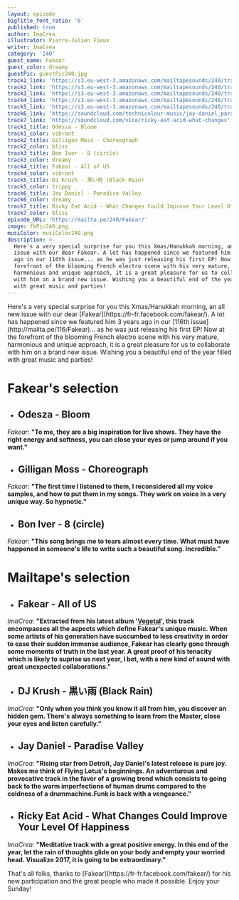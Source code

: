 ```yaml
---
layout: episode
bigTitle_font_ratio: '6'
published: true
author: ImaCrea
illustrator: Pierre-Julien Fieux
writer: ImaCrea
category: '240'
guest_name: Fakear
guest_color: dreamy
guestPic: guestPic240.jpg
track1_link: 'https://s3.eu-west-3.amazonaws.com/mailtapesounds/240/track1.mp3'
track2_link: 'https://s3.eu-west-3.amazonaws.com/mailtapesounds/240/track2.mp3'
track3_link: 'https://s3.eu-west-3.amazonaws.com/mailtapesounds/240/track3.mp3'
track4_link: 'https://s3.eu-west-3.amazonaws.com/mailtapesounds/240/track4.mp3'
track5_link: 'https://s3.eu-west-3.amazonaws.com/mailtapesounds/240/track5.mp3'
track6_link: 'https://soundcloud.com/technicolour-music/jay-daniel_paradise-valley'
track7_link: 'https://soundcloud.com/vice/ricky-eat-acid-what-changes'
track1_title: Odesza - Bloom
track1_color: vibrant
track2_title: Gilligan Moss - Choreograph
track2_color: bliss
track3_title: Bon Iver - 8 (circle)
track3_color: dreamy
track4_title: Fakear - All of US
track4_color: vibrant
track5_title: DJ Krush - 黒い雨 (Black Rain)
track5_color: trippy
track6_title: Jay Daniel - Paradise Valley
track6_color: dreamy
track7_title: Ricky Eat Acid - What Changes Could Improve Your Level Of Happiness
track7_color: bliss
episode_URL: 'https://mailta.pe/240/Fakear/'
image: fbPic240.png
musiColor: musiColor240.png
description: >-
  Here's a very special surprise for you this Xmas/Hanukkah morning, an all new
  issue with our dear Fakear. A lot has happened since we featured him 3 years
  ago in our 116th issue... as he was just releasing his first EP! Now at the
  forefront of the blooming French electro scene with his very mature,
  harmonious and unique approach, it is a great pleasure for us to collaborate
  with him on a brand new issue. Wishing you a beautiful end of the year filled
  with great music and parties!
---
```

<p id="introduction">Here's a very special surprise for you this Xmas/Hanukkah morning, an all new issue with our dear [Fakear](https://fr-fr.facebook.com/fakear/). A lot has happened since we featured him 3 years ago in our [116th issue](http://mailta.pe/116/Fakear)... as he was just releasing his first EP! Now at the forefront of the blooming French electro scene with his very mature, harmonious and unique approach, it is a great pleasure for us to collaborate with him on a brand new issue. Wishing you a beautiful end of the year filled with great music and parties!</p>

# Fakear's selection

+ ## Odesza - Bloom
_Fakear_: **"**To me, they are a big inspiration for live shows. They have the right energy and softness, you can close your eyes or jump around if you want.**"**

+ ## Gilligan Moss - Choreograph
_Fakear_: **"**The first time I listened to them, I reconsidered all my voice samples, and how to put them in my songs. They work on voice in a very unique way. So hypnotic.**"**

+ ## Bon Iver - 8 (circle)
_Fakear_: **"**This song brings me to tears almost every time. What must have happened in someone's life to write such a beautiful song. Incredible.**"**

# Mailtape's selection

+ ## Fakear - All of US
_ImaCrea_: **"**Extracted from his latest album '[Vegetal](https://fakear.bandcamp.com/album/vegetal-offshoots)', this track encompasses all the aspects which define Fakear's unique music. When some artists of his generation have succumbed to less creativity in order to ease their sudden immense audience, Fakear has clearly gone through some moments of truth in the last year. A great proof of his tenacity which is likely to suprise us next year, I bet, with a new kind of sound with great unexpected collaborations.**"**

+ ## DJ Krush - 黒い雨 (Black Rain)
_ImaCrea_: **"**Only when you think you know it all from him, you discover an hidden gem. There's always something to learn from the Master, close your eyes and listen carefully.**"**

+ ## Jay Daniel - Paradise Valley
_ImaCrea_: **"**Rising star from Detroit, Jay Daniel's latest release is pure joy. Makes me think of Flying Lotus's beginnings. An adventurous and provocative track in the favor of a growing trend which consists to going back to the warm imperfections of human drums compared to the coldness of a drummachine.Funk is back with a vengeance.**"**

+ ## Ricky Eat Acid - What Changes Could Improve Your Level Of Happiness
_ImaCrea_: **"**Meditative track with a great positive energy. In this end of the year, let the rain of thoughts glide on your body and empty your worried head. Visualize 2017, it is going to be extraordinary.**"**

<p id="outroduction">That's all folks, thanks to [Fakear](https://fr-fr.facebook.com/fakear/) for  his new participation and the great people who made it possible. Enjoy your Sunday!</p>
